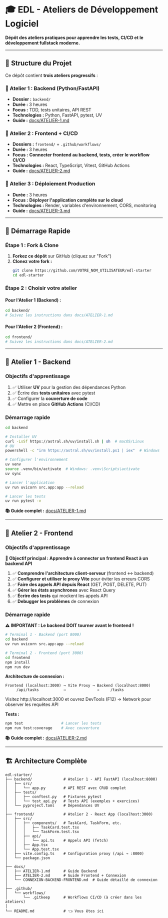 # 🎓 EDL - Ateliers de Développement Logiciel

**Dépôt des ateliers pratiques pour apprendre les tests, CI/CD et le développement fullstack moderne.**

---

## 📂 Structure du Projet

Ce dépôt contient **trois ateliers progressifs** :

### 📘 Atelier 1 : Backend (Python/FastAPI)
- **Dossier :** `backend/`
- **Durée :** 3 heures
- **Focus :** TDD, tests unitaires, API REST
- **Technologies :** Python, FastAPI, pytest, UV
- **Guide :** [docs/ATELIER-1.md](docs/ATELIER-1.md)

### 📗 Atelier 2 : Frontend + CI/CD
- **Dossiers :** `frontend/` + `.github/workflows/`
- **Durée :** 3 heures
- **Focus :** **Connecter frontend au backend, tests, créer le workflow CI/CD**
- **Technologies :** React, TypeScript, Vitest, GitHub Actions
- **Guide :** [docs/ATELIER-2.md](docs/ATELIER-2.md)

### 📙 Atelier 3 : Déploiement Production
- **Durée :** 3 heures
- **Focus :** **Déployer l'application complète sur le cloud**
- **Technologies :** Render, variables d'environnement, CORS, monitoring
- **Guide :** [docs/ATELIER-3.md](docs/ATELIER-3.md)

---

## 🚀 Démarrage Rapide

### Étape 1 : Fork & Clone

1. **Forkez ce dépôt** sur GitHub (cliquez sur "Fork")
2. **Clonez votre fork :**
   ```bash
   git clone https://github.com/VOTRE_NOM_UTILISATEUR/edl-starter
   cd edl-starter
   ```

### Étape 2 : Choisir votre atelier

#### Pour l'Atelier 1 (Backend) :
```bash
cd backend/
# Suivez les instructions dans docs/ATELIER-1.md
```

#### Pour l'Atelier 2 (Frontend) :
```bash
cd frontend/
# Suivez les instructions dans docs/ATELIER-2.md
```

---

## 📘 Atelier 1 - Backend

### Objectifs d'apprentissage

1. ✅ Utiliser **UV** pour la gestion des dépendances Python
2. ✅ Écrire des **tests unitaires** avec pytest
3. ✅ Configurer la **couverture de code**
4. ✅ Mettre en place **GitHub Actions** (CI/CD)

### Démarrage rapide

```bash
cd backend

# Installer UV
curl -LsSf https://astral.sh/uv/install.sh | sh  # macOS/Linux
# OU
powershell -c "irm https://astral.sh/uv/install.ps1 | iex"  # Windows

# Configurer l'environnement
uv venv
source .venv/bin/activate  # Windows: .venv\Scripts\activate
uv sync

# Lancer l'application
uv run uvicorn src.app:app --reload

# Lancer les tests
uv run pytest -v
```

**📚 Guide complet :** [docs/ATELIER-1.md](docs/ATELIER-1.md)

---

## 📗 Atelier 2 - Frontend

### Objectifs d'apprentissage

**🎯 Objectif principal : Apprendre à connecter un frontend React à un backend API**

1. ✅ **Comprendre l'architecture client-serveur** (frontend ↔ backend)
2. ✅ **Configurer et utiliser le proxy Vite** pour éviter les erreurs CORS
3. ✅ **Faire des appels API depuis React** (GET, POST, DELETE, PUT)
4. ✅ **Gérer les états asynchrones** avec React Query
5. ✅ **Écrire des tests** qui mockent les appels API
6. ✅ **Debugger les problèmes** de connexion

### Démarrage rapide

**⚠️ IMPORTANT : Le backend DOIT tourner avant le frontend !**

```bash
# Terminal 1 - Backend (port 8000)
cd backend
uv run uvicorn src.app:app --reload

# Terminal 2 - Frontend (port 3000)
cd frontend
npm install
npm run dev
```

**Architecture de connexion :**
```
Frontend (localhost:3000) → Vite Proxy → Backend (localhost:8000)
     /api/tasks           →              →     /tasks
```

Visitez http://localhost:3000 et ouvrez DevTools (F12) → Network pour observer les requêtes API

**Tests :**
```bash
npm test                 # Lancer les tests
npm run test:coverage    # Avec couverture
```

**📚 Guide complet :** [docs/ATELIER-2.md](docs/ATELIER-2.md)

---

## 🏗️ Architecture Complète

```
edl-starter/
├── backend/              # Atelier 1 - API FastAPI (localhost:8000)
│   ├── src/
│   │   └── app.py        # API REST avec CRUD complet
│   ├── tests/
│   │   ├── conftest.py   # Fixtures pytest
│   │   └── test_api.py   # Tests API (exemples + exercices)
│   └── pyproject.toml    # Dépendances UV
│
├── frontend/             # Atelier 2 - React App (localhost:3000)
│   ├── src/
│   │   ├── components/   # TaskCard, TaskForm, etc.
│   │   │   ├── TaskCard.test.tsx
│   │   │   └── TaskForm.test.tsx
│   │   ├── api/
│   │   │   └── api.ts    # Appels API (fetch)
│   │   ├── App.tsx
│   │   └── App.test.tsx
│   ├── vite.config.ts    # Configuration proxy (/api → :8000)
│   └── package.json
│
├── docs/
│   ├── ATELIER-1.md      # Guide Backend
│   ├── ATELIER-2.md      # Guide Frontend + Connexion
│   └── CONNEXION-BACKEND-FRONTEND.md  # Guide détaillé de connexion
│
├── .github/
│   └── workflows/
│       └── .gitkeep      # Workflows CI/CD (à créer dans les ateliers)
│
└── README.md             # 👈 Vous êtes ici
```

